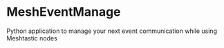 # MeshEventManage
Python application to manage your next event communication while using Meshtastic nodes
